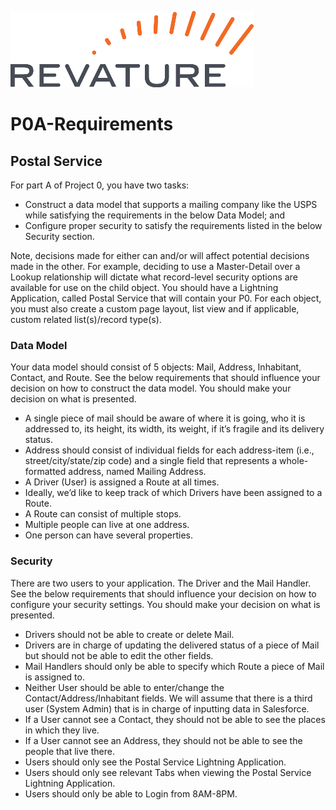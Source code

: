 ![Revature Logo](./Revature%20Logo.png "Revature Logo")

# P0A-Requirements

## Postal Service
For part A of Project 0, you have two tasks: 
*	Construct a data model that supports a mailing company like the USPS while satisfying the requirements in the below Data Model; and
*	Configure proper security to satisfy the requirements listed in the below Security section.

Note, decisions made for either can and/or will affect potential decisions made in the other. For example, deciding to use a Master-Detail over a Lookup relationship will dictate what record-level security options are available for use on the child object. You should have a Lightning Application, called Postal Service that will contain your P0. For each object, you must also create a custom page layout, list view and if applicable, custom related list(s)/record type(s).

### Data Model
Your data model should consist of 5 objects: Mail, Address, Inhabitant, Contact, and Route. See the below requirements that should influence your decision on how to construct the data model. You should make your decision on what is presented.
* 	A single piece of mail should be aware of where it is going, who it is addressed to, its height, its width, its weight, if it’s fragile and its delivery status.
* 	Address should consist of individual fields for each address-item (i.e., street/city/state/zip code) and a single field that represents a whole-formatted address, named Mailing Address.
* 	A Driver (User) is assigned a Route at all times.
* 	Ideally, we’d like to keep track of which Drivers have been assigned to a Route.
* 	A Route can consist of multiple stops.
* 	Multiple people can live at one address.
* 	One person can have several properties. 

### Security
There are two users to your application. The Driver and the Mail Handler. See the below requirements that should influence your decision on how to configure your security settings. You should make your decision on what is presented.
* 	Drivers should not be able to create or delete Mail.
* 	Drivers are in charge of updating the delivered status of a piece of Mail but should not be able to edit the other fields.
* 	Mail Handlers should only be able to specify which Route a piece of Mail is assigned to.
* 	Neither User should be able to enter/change the Contact/Address/Inhabitant fields. We will assume that there is a third user (System Admin) that is in charge of inputting data in Salesforce.
* 	If a User cannot see a Contact, they should not be able to see the places in which they live.
* 	If a User cannot see an Address, they should not be able to see the people that live there.
* 	Users should only see the Postal Service Lightning Application.
* 	Users should only see relevant Tabs when viewing the Postal Service Lightning Application.
* 	Users should only be able to Login from 8AM-8PM.
